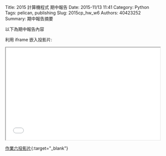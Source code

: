 Title: 2015 計算機程式 期中報告
Date: 2015-11/13 11:41
Category: Python
Tags: pelican, publishing
Slug: 2015cp_hw_w6
Authors: 40423252
Summary: 期中報告摘要

以下為期中報告內容

利用 iframe 嵌入投影片:

<iframe src="40423252_cp_w6_p.html" width="500" height="300"></iframe>

[作業六投影片](40423252_cp_w6_p.html){:target="_blank"}
